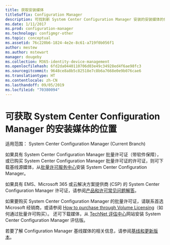 ```yaml
---
title: 获取安装媒体
titleSuffix: Configuration Manager
description: 可找到新 System Center Configuration Manager 安装的安装媒体的位置。
ms.date: 1/11/2017
ms.prod: configuration-manager
ms.technology: configmgr-other
ms.topic: conceptual
ms.assetid: 76c220b6-1824-4e2e-8c61-a719f0b056f1
author: mestew
ms.author: mstewart
manager: dougeby
ms.collection: M365-identity-device-management
ms.openlocfilehash: 6fd2da0440110706d03e49c34928ed4f6ae98fc3
ms.sourcegitcommit: 9648ce8a8b5c82518e7c8b6a7668e0e9b076cae6
ms.translationtype: HT
ms.contentlocale: zh-CN
ms.lasthandoff: 09/05/2019
ms.locfileid: "70380094"
---
```

# <a name="where-to-get-installation-media-for-system-center-configuration-manager"></a>可获取 System Center Configuration Manager 的安装媒体的位置

适用范围：  System Center Configuration Manager (Current Branch)

如果具有 System Center Configuration Manager 批量许可证（带软件保障），或已购买 System Center Configuration Manager 批量许可证的许可证，则可下载基线源媒体，从[批量许可服务中心](https://www.microsoft.com/Licensing/servicecenter/default.aspx)安装 System Center Configuration Manager。   

如果具有 EMS、Microsoft 365 或云解决方案提供商 (CSP) 的 System Center Configuration Manager 许可证，请参阅[产品和许可常见问题解答](/sccm/core/understand/product-and-licensing-faq#bkmk_csp)。

如果要购买 System Center Configuration Manager 的批量许可证，请联系首选 Microsoft 经销商，或请参阅 [How to purchase through Volume Licensing](https://www.microsoft.com/Licensing/how-to-buy/how-to-buy.aspx)（如何通过批量许可购买）。 还可下载媒体，从 [TechNet 评估中心]( https://www.microsoft.com/evalcenter/evaluate-system-center-configuration-manager-and-endpoint-protection)网站安装 System Center Configuration Manager 评估版。

若要了解 Configuration Manager 基线媒体的相关信息，请参阅[基线和更新版本](/sccm/core/servers/manage/updates#bkmk_Baselines)。
